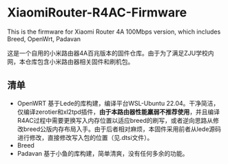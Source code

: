 # XiaomiRouter-R4AC-Firmware
This is the firmware for Xiaomi Router 4A 100Mbps version, which includes Breed, OpenWrt, Padavan  



这是一个自用的小米路由器4A百兆版本的固件仓库。由于为了满足ZJU学校内网，本仓库包含小米路由器相关固件和刷机包。
## 清单
+ OpenWRT
  基于Lede的库构建，编译平台WSL-Ubuntu 22.04。干净简洁，仅编译zerotier和xl2tpd插件，**由于本路由器性能羸弱不推荐使用**，并且编译R4AC过程中需要更换写入内存位置以适应breed的刷写，或者逆向思路从修改breed公版内存布局入手。由于后者相对麻烦，本固件采用前者从lede源码进行修改，直接修改写入包的位置（见.dtsi文件）。
+ Breed
+ Padavan
  基于小鱼的库构建，简单清爽，没有任何多余的功能。
